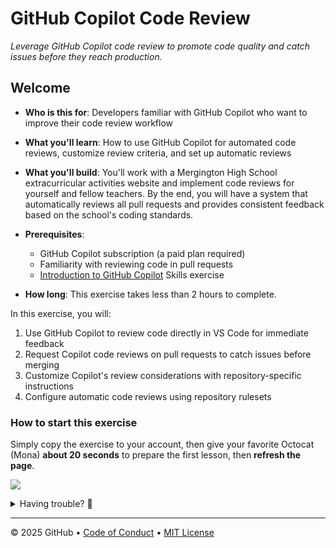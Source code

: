 # GitHub Copilot Code Review

_Leverage GitHub Copilot code review to promote code quality and catch issues before they reach production._

## Welcome

- **Who is this for**: Developers familiar with GitHub Copilot who want to improve their code review workflow
- **What you'll learn**: How to use GitHub Copilot for automated code reviews, customize review criteria, and set up automatic reviews
- **What you'll build**: You'll work with a Mergington High School extracurricular activities website and implement code reviews for yourself and fellow teachers. By the end, you will have a system that automatically reviews all pull requests and provides consistent feedback based on the school's coding standards.
- **Prerequisites**:

  - GitHub Copilot subscription (a paid plan required)
  - Familiarity with reviewing code in pull requests
  - [Introduction to GitHub Copilot](https://github.com/skills/getting-started-with-github-copilot) Skills exercise

- **How long**: This exercise takes less than 2 hours to complete.

In this exercise, you will:

1. Use GitHub Copilot to review code directly in VS Code for immediate feedback
1. Request Copilot code reviews on pull requests to catch issues before merging
1. Customize Copilot's review considerations with repository-specific instructions
1. Configure automatic code reviews using repository rulesets

### How to start this exercise

Simply copy the exercise to your account, then give your favorite Octocat (Mona) **about 20 seconds** to prepare the first lesson, then **refresh the page**.

<!--  Copy URL for GitHub Copilot Code Review exercise  -->

[![](https://img.shields.io/badge/Copy%20Exercise-%E2%86%92-1f883d?style=for-the-badge&logo=github&labelColor=197935)](https://github.com/new?template_owner=skills-dev&template_name=copilot-code-review&owner=%40me&name=skills-copilot-code-review&description=Exercise:+GitHub+Copilot+Code+Review&visibility=public)

<details>
<summary>Having trouble? 🤷</summary><br/>

When copying the exercise, we recommend the following settings:

- For owner, choose your personal account or an organization to host the repository.

- We recommend creating a public repository, since private repositories will use Actions minutes.

If the exercise isn't ready in 20 seconds, please check the [Actions](../../actions) tab.

- Check to see if a job is running. Sometimes it simply takes a bit longer.

- If the page shows a failed job, please submit an issue. Nice, you found a bug! 🐛

</details>

---

&copy; 2025 GitHub &bull; [Code of Conduct](https://www.contributor-covenant.org/version/2/1/code_of_conduct/code_of_conduct.md) &bull; [MIT License](https://gh.io/mit)
